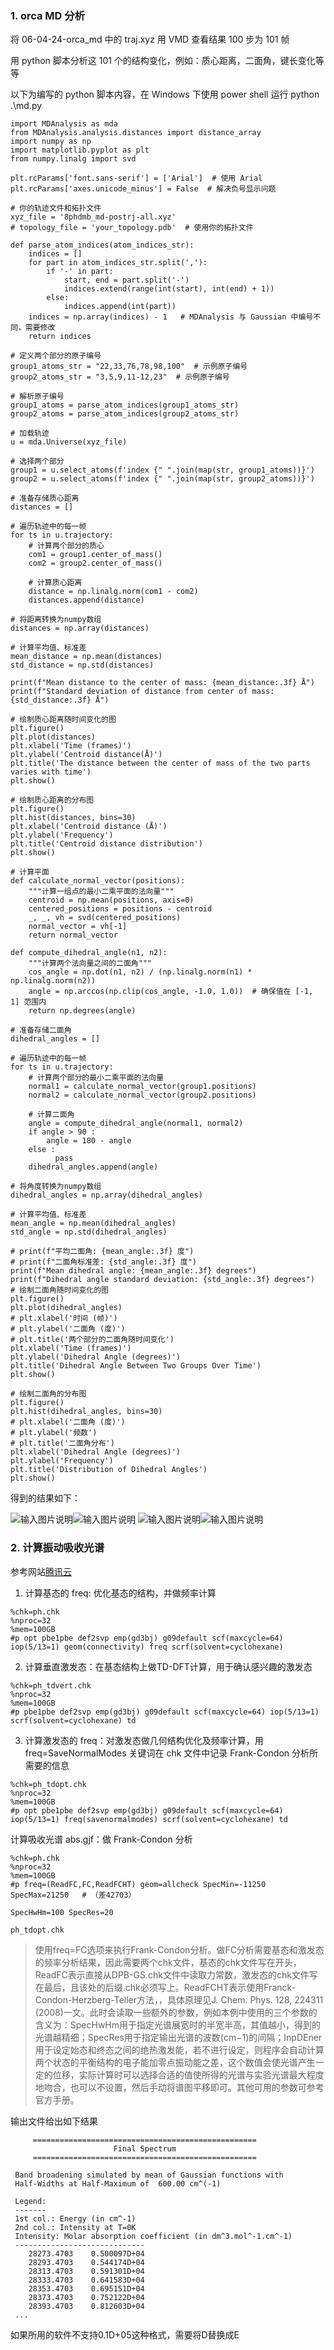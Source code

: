 ### 1. orca MD 分析

将 06-04-24-orca_md 中的 traj.xyz 用 VMD 查看结果
100 步为 101 帧

用 python 脚本分析这 101 个的结构变化，例如：质心距离，二面角，键长变化等等

以下为编写的 python 脚本内容，在 Windows 下使用 power shell 运行 python .\md.py

```
import MDAnalysis as mda
from MDAnalysis.analysis.distances import distance_array
import numpy as np
import matplotlib.pyplot as plt
from numpy.linalg import svd

plt.rcParams['font.sans-serif'] = ['Arial']  # 使用 Arial
plt.rcParams['axes.unicode_minus'] = False  # 解决负号显示问题

# 你的轨迹文件和拓扑文件
xyz_file = '8phdmb_md-postrj-all.xyz'
# topology_file = 'your_topology.pdb'  # 使用你的拓扑文件

def parse_atom_indices(atom_indices_str):
    indices = []
    for part in atom_indices_str.split(','):
        if '-' in part:
            start, end = part.split('-')
            indices.extend(range(int(start), int(end) + 1))
        else:
            indices.append(int(part))
    indices = np.array(indices) - 1   # MDAnalysis 与 Gaussian 中编号不同，需要修改
    return indices

# 定义两个部分的原子编号
group1_atoms_str = "22,33,76,78,98,100"  # 示例原子编号
group2_atoms_str = "3,5,9,11-12,23"  # 示例原子编号

# 解析原子编号
group1_atoms = parse_atom_indices(group1_atoms_str)
group2_atoms = parse_atom_indices(group2_atoms_str)

# 加载轨迹
u = mda.Universe(xyz_file)

# 选择两个部分
group1 = u.select_atoms(f'index {" ".join(map(str, group1_atoms))}')
group2 = u.select_atoms(f'index {" ".join(map(str, group2_atoms))}')

# 准备存储质心距离
distances = []

# 遍历轨迹中的每一帧
for ts in u.trajectory:
    # 计算两个部分的质心
    com1 = group1.center_of_mass()
    com2 = group2.center_of_mass()
    
    # 计算质心距离
    distance = np.linalg.norm(com1 - com2)
    distances.append(distance)

# 将距离转换为numpy数组
distances = np.array(distances)

# 计算平均值、标准差
mean_distance = np.mean(distances)
std_distance = np.std(distances)

print(f"Mean distance to the center of mass: {mean_distance:.3f} Å")
print(f"Standard deviation of distance from center of mass: {std_distance:.3f} Å")

# 绘制质心距离随时间变化的图
plt.figure()
plt.plot(distances)
plt.xlabel('Time (frames)')
plt.ylabel('Centroid distance(Å)')
plt.title('The distance between the center of mass of the two parts varies with time')
plt.show()

# 绘制质心距离的分布图
plt.figure()
plt.hist(distances, bins=30)
plt.xlabel('Centroid distance (Å)')
plt.ylabel('Frequency')
plt.title('Centroid distance distribution')
plt.show()

# 计算平面
def calculate_normal_vector(positions):
    """计算一组点的最小二乘平面的法向量"""
    centroid = np.mean(positions, axis=0)
    centered_positions = positions - centroid
    _, _, vh = svd(centered_positions)
    normal_vector = vh[-1]
    return normal_vector

def compute_dihedral_angle(n1, n2):
    """计算两个法向量之间的二面角"""
    cos_angle = np.dot(n1, n2) / (np.linalg.norm(n1) * np.linalg.norm(n2))
    angle = np.arccos(np.clip(cos_angle, -1.0, 1.0))  # 确保值在 [-1, 1] 范围内
    return np.degrees(angle)

# 准备存储二面角
dihedral_angles = []

# 遍历轨迹中的每一帧
for ts in u.trajectory:
    # 计算两个部分的最小二乘平面的法向量
    normal1 = calculate_normal_vector(group1.positions)
    normal2 = calculate_normal_vector(group2.positions)
    
    # 计算二面角
    angle = compute_dihedral_angle(normal1, normal2)
    if angle > 90 : 
	    angle = 180 - angle
    else :
          pass
    dihedral_angles.append(angle)

# 将角度转换为numpy数组
dihedral_angles = np.array(dihedral_angles)

# 计算平均值、标准差
mean_angle = np.mean(dihedral_angles)
std_angle = np.std(dihedral_angles)

# print(f"平均二面角: {mean_angle:.3f} 度")
# print(f"二面角标准差: {std_angle:.3f} 度")
print(f"Mean dihedral angle: {mean_angle:.3f} degrees")
print(f"Dihedral angle standard deviation: {std_angle:.3f} degrees")
# 绘制二面角随时间变化的图
plt.figure()
plt.plot(dihedral_angles)
# plt.xlabel('时间 (帧)')
# plt.ylabel('二面角 (度)')
# plt.title('两个部分的二面角随时间变化')
plt.xlabel('Time (frames)')
plt.ylabel('Dihedral Angle (degrees)')
plt.title('Dihedral Angle Between Two Groups Over Time')
plt.show()

# 绘制二面角的分布图
plt.figure()
plt.hist(dihedral_angles, bins=30)
# plt.xlabel('二面角 (度)')
# plt.ylabel('频数')
# plt.title('二面角分布')
plt.xlabel('Dihedral Angle (degrees)')
plt.ylabel('Frequency')
plt.title('Distribution of Dihedral Angles')
plt.show()

```
得到的结果如下：

![输入图片说明](img/%E5%BE%AE%E4%BF%A1%E6%88%AA%E5%9B%BE_20240611173111.jpg)![输入图片说明](img/%E5%BE%AE%E4%BF%A1%E6%88%AA%E5%9B%BE_20240611173143.jpg)
![输入图片说明](img/%E5%BE%AE%E4%BF%A1%E6%88%AA%E5%9B%BE_20240611173158.jpg)![输入图片说明](img/%E5%BE%AE%E4%BF%A1%E6%88%AA%E5%9B%BE_20240611173211.jpg)

### 2. 计算振动吸收光谱

 参考网站[腾讯云](https://cloud.tencent.com/developer/article/1690191)

1. 计算基态的 freq: 优化基态的结构，并做频率计算
```
%chk=ph.chk
%nproc=32
%mem=100GB
#p opt pbe1pbe def2svp emp(gd3bj) g09default scf(maxcycle=64) iop(5/13=1) geom(connectivity) freq scrf(solvent=cyclohexane)
```
2. 计算垂直激发态：在基态结构上做TD-DFT计算，用于确认感兴趣的激发态
```
%chk=ph_tdvert.chk
%nproc=32
%mem=100GB
#p pbe1pbe def2svp emp(gd3bj) g09default scf(maxcycle=64) iop(5/13=1) scrf(solvent=cyclohexane) td
```
3. 计算激发态的 freq：对激发态做几何结构优化及频率计算，用 freq=SaveNormalModes 关键词在 chk 文件中记录 Frank-Condon 分析所需要的信息
```
%chk=ph_tdopt.chk
%nproc=32
%mem=100GB
#p opt pbe1pbe def2svp emp(gd3bj) g09default scf(maxcycle=64) iop(5/13=1) freq(savenormalmodes) scrf(solvent=cyclohexane) td
```
计算吸收光谱 abs.gjf：做 Frank-Condon 分析
```
%chk=ph.chk
%nproc=32
%mem=100GB
#p freq=(ReadFC,FC,ReadFCHT) geom=allcheck SpecMin=-11250 SpecMax=21250   # （差42703）

SpecHwHm=100 SpecRes=20

ph_tdopt.chk
```
> 使用freq=FC选项来执行Frank-Condon分析。做FC分析需要基态和激发态的频率分析结果，因此需要两个chk文件，基态的chk文件写在开头，ReadFC表示直接从DPB-GS.chk文件中读取力常数，激发态的chk文件写在最后，且该处的后缀.chk必须写上。ReadFCHT表示使用Franck-Condon-Herzberg-Teller方法，，具体原理见J. Chem. Phys. 128, 224311 (2008)一文。此时会读取一些额外的参数，例如本例中使用的三个参数的含义为：SpecHwHm用于指定光谱展宽时的半宽半高，其值越小，得到的光谱越精细；SpecRes用于指定输出光谱的波数(cm−1)的间隔；InpDEner用于设定始态和终态之间的绝热激发能，若不进行设定，则程序会自动计算两个状态的平衡结构的电子能加零点振动能之差，这个数值会使光谱产生一定的位移，实际计算时可以选择合适的值使所得的光谱与实验光谱最大程度地吻合，也可以不设置，然后手动将谱图平移即可。其他可用的参数可参考官方手册。

输出文件给出如下结果
```
     ==================================================
                       Final Spectrum
     ==================================================
 
 Band broadening simulated by mean of Gaussian functions with
 Half-Widths at Half-Maximum of  600.00 cm^(-1)
 
 Legend:
 -------
 1st col.: Energy (in cm^-1)
 2nd col.: Intensity at T=0K
 Intensity: Molar absorption coefficient (in dm^3.mol^-1.cm^-1)
 -----------------------------
    28273.4703    0.500097D+04
    28293.4703    0.544174D+04
    28313.4703    0.591301D+04
    28333.4703    0.641583D+04
    28353.4703    0.695151D+04
    28373.4703    0.752122D+04
    28393.4703    0.812603D+04
 ...
```
如果所用的软件不支持0.1D+05这种格式，需要将D替换成E

